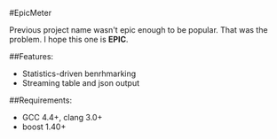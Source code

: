 #EpicMeter

Previous project name wasn't epic enough to be popular. That was the problem. I hope this one is **EPIC**.

##Features:


 * Statistics-driven benrhmarking
 * Streaming table and json output

##Requirements:

 * GCC 4.4+, clang 3.0+
 * boost 1.40+
